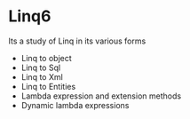 # Linq6
Its a study of Linq in its various forms

  - Linq to object
  - Linq to Sql
  - Linq to Xml
  - Linq to Entities
  - Lambda expression and extension methods
  - Dynamic lambda expressions
